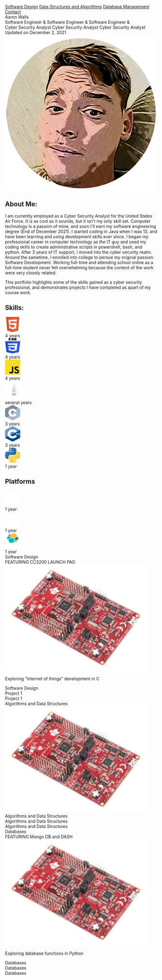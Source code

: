 

<body>

<div class="topnav" id="myTopnav">
  <link rel="stylesheet" href="https://cdnjs.cloudflare.com/ajax/libs/font-awesome/4.7.0/css/font-awesome.min.css">
  <link rel="stylesheet" href="https://fonts.googleapis.com/css?family=Audiowide">
  <a class="underline" href="#">Software Design</a>
  <a class="underline" href="#">Data Structures and Algorithms</a>
  <a class="underline" href="#">Database Management</a>
  <a class="box" href="#">Contact</a>
  <a href="javascript:void(0);" class="icon" onclick="myFunction()">
    <i class="fa fa-bars fa-2x"></i>
  </a>
</div>

<div class="main">
	<div class="banner stripes">
		<div class="colorbar">
			<div class="bannerMessage">
			Aaron Walls
				<div class="stack" style="--stacks: 3;">
					<span style="--index: 0;">Software Engineer &</span>
					<span style="--index: 1;">Software Engineer &</span>
					<span style="--index: 2;">Software Engineer &</span>
				</div>
				<div class="stack" style="--stacks: 3;">
					<span style="--index: 0;">Cyber Security Analyst</span>
					<span style="--index: 1;">Cyber Security Analyst</span>
					<span style="--index: 2;">Cyber Security Analyst</span>
				</div>
				<span class="right">Updated on December 2, 2021</span>
			</div>
			<div class="fastBars">	
			</div>
		</div>
	</div>
</div>
<div class="Main2">
	<div class="content-left">
		<img class="cartoonify" src="./assets/images/cartoonify.png">
		<h2>About Me:</h2>
		<p class="red">
		I am currently employed as a Cyber Security Analyst for the United States Air Force. It is as cool as it sounds, but it isn't my only skill set. 
		Computer technology is a passion of mine, and soon I'll earn my software engineering degree (End of December 2021). I started coding in Java when 
		I was 13, and have been learning and using development skills ever since. I began my professional career in computer technology as <i>the</i> IT guy and
		used my coding skills to create administrative scripts in powershell, bash, and python. After 3 years of IT support, I moved into the cyber security realm. 
		Around the sametime, I enrolled into college to persue my original passion: Software Development. Working full-time and attending school online as a full-time 
		student never felt overwhelming because the content of the work were very closely related. </p>
		<p>
		This portfolio highlights some of the skills gained as a cyber security professional, and demonstrates projects I have completed as apart of my course work.
		</p>
	</div>
	<div class="content-right">
		<h2>Skills: </h2>
		<div class="skills">
			<div class="details">
				<span class="icon"><img src="./assets/icons/HTML5.svg" width="50" height="50"></span>
			</div>
			<div class="bar">
				<div id="html-bar"></div>
			</div>
			<div id="years">4 years</div>
		</div>
		<div class="skills">
			<div class="details">
				<span class="icon"><img src="./assets/icons/CSS3.svg" width="50" height="50"></span>
			</div>
			<div class="bar">
				<div id="css-bar"></div>
			</div>
			<div id="years">4 years</div>
		</div>
		<div class="skills">
			<div class="details">
				<span class="icon"><img src="./assets/icons/JS.svg" width="50" height="50"></span>
			</div>
			<div class="bar">
				<div id="js-bar"></div>
			</div>
			<div id="years">4 years</div>
		</div>
		<div class="skills">
			<div class="details">
				<span class="icon"><img src="./assets/icons/java.svg" width="60" height="60"></span>
			</div>
			<div class="bar">
				<div id="java-bar"></div>
			</div>
			<div id="years">several years</div>
		</div>
		<div class="skills">
			<div class="details">
				<span class="icon"><img src="./assets/icons/c.png" width="50" height="50"></span>
			</div>
			<div class="bar">
				<div id="c-bar"></div>
			</div>
			<div id="years">3 years</div>
		</div>
		<div class="skills">
			<div class="details">
				<span class="icon"><img src="./assets/icons/C++.svg" width="50" height="50"></span>
			</div>
			<div class="bar">
				<div id="c-bar"></div>
			</div>
			<div id="years">3 years</div>
		</div>
		<div class="skills">
			<div class="details">
				<span class="icon"><img src="./assets/icons/Python.svg" width="50" height="50"></span>
			</div>
			<div class="bar">
				<div id="python-bar"></div>
			</div>
			<div id="years">1 year</div>
		</div>
		<h2>Platforms</h2>
		<div class="skills">
			<div class="details">
				<span class="icon"><img src="./assets/icons/Docker.png" width="50" height="50"></span>
			</div>
			<div class="bar">
				<div id="docker-bar"></div>
			</div>
			<div id="years">1 year</div>
		</div>
		<div class="skills">
			<div class="details">
				<span class="icon"><img src="./assets/icons/kubernetes.png" width="50" height="50"></span>
			</div>
			<div class="bar">
				<div id="kubernetes-bar"></div>
			</div>
			<div id="years">1 year</div>
		</div>
		<div class="skills">
			<div class="details">
				<span class="icon"><img src="./assets/icons/elastic.png" width="50" height="50"></span>
			</div>
			<div class="bar">
				<div id="elastic-bar"></div>
			</div>
			<div id="years">1 year</div>
		</div>
	</div>
</div>

<div class="Main3">
	<div class="box-left">
		<div id="pj1-title">
			<span id="prj1-name">Software Design</span>
			<span id="pj1-decoration"></span>
		</div>
		<div id="prj1-img">
			<div id="pj1-descr">
				FEATURING CC3200 LAUNCH PAD
				<img src="./assets/images/cc3200.png" height="350px">
				<p id="prj1-content">Exploring "Internet of things" development in C</p>
			</div>
		</div>
		<div id="prj1-footer">
			<span id="pj1-footer-decoration"></span>
			<span id="prj1-footer-name">Software Design</span>
		</div>
	</div>
	<div class="box-right">
		<div id="pj1-reverse-title">
			<span id="prj1-liner">Project 1</span>
			<span id="pj1-reverse-decoration"></span>
		</div>
		<div id="prj1-explination">
		</div>
		<div id="prj1-r-footer">
			<span id="pj1-footer-decoration"></span>
			<span id="prj1-footer-name">Project 1</span>
		</div>
	</div>
</div>

<div class="Main4">
	<div class="box-left">
		<div id="pj2-title">
			<span id="prj2-name">Algorithms and Data Structures</span>
			<span id="pj2-decoration"></span>
		</div>
		<div id="prj2-img">
			<div id="pj2-descr">
				<img src="./assets/images/cc3200.png" height="350px">
			</div>
		</div>
		<div id="prj2-footer">
			<span id="pj2-footer-decoration"></span>
			<span id="prj2-footer-name">Algorithms and Data Structures</span>
		</div>
	</div>
	<div class="box-right">
		<div id="pj2-reverse-title">
			<span id="prj2-liner">Algorithms and Data Structures</span>
			<span id="pj2-reverse-decoration"></span>
		</div>
		<div id="prj2-explination">
		</div>
		<div id="prj2-footer">
			<span id="pj2-footer-decoration"></span>
			<span id="prj2-footer-name">Algorithms and Data Structures</span>
		</div>
	</div>
</div>

<div class="Main5">
	<div class="box-left">
		<div id="pj3-title">
			<span id="prj3-name">Databases</span>
			<span id="pj3-decoration"></span>
		</div>
		<div id="prj3-img">
			<div id="pj3-descr">
				FEATURING Mongo DB and DASH
				<img src="./assets/images/cc3200.png" height="350px">
				<p id="prj3-content">Exploring database functions in Python</p>
			</div>
		</div>
		<div id="prj3-footer">
			<span id="pj3-footer-decoration"></span>
			<span id="prj3-footer-name">Databases</span>
		</div>
	</div>
	<div class="box-right">
		<div id="pj3-reverse-title">
			<span id="prj3-liner">Databases</span>
			<span id="pj3-reverse-decoration"></span>
		</div>
		<div id="prj3-explination">
		</div>
		<div id="prj3-r-footer">
			<span id="pj3-footer-decoration"></span>
			<span id="prj3-footer-name">Databases</span>
		</div>
	</div>
</div>
<div class="END">

</div>


<script>
function myFunction() {
  var x = document.getElementById("myTopnav");
  if (x.className === "topnav") {
    x.className += " responsive";
  } else {
    x.className = "topnav";
  }
}


</script>


</body>
